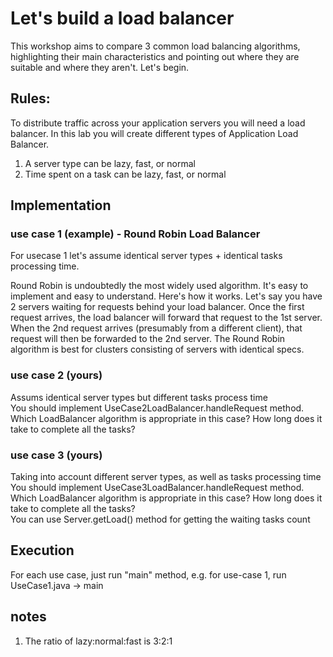 # Let's build a load balancer

This workshop aims to compare 3 common load balancing algorithms, highlighting their main characteristics and pointing out where they are suitable and where they aren't. Let's begin.  


## Rules:
To distribute traffic across your application servers you will need a load balancer. In this lab you will create different types of Application Load Balancer.  
1. A server type can be lazy, fast, or normal  
1. Time spent on a task can be lazy, fast, or normal

## Implementation
### use case 1 (example) -  Round Robin Load Balancer  
For usecase 1 let's assume identical server types  + identical tasks processing time.  

Round Robin is undoubtedly the most widely used algorithm. It's easy to implement and easy to understand. Here's how it works. Let's say you have 2 servers waiting for requests behind your load balancer. Once the first request arrives, the load balancer will forward that request to the 1st server. When the 2nd request arrives (presumably from a different client), that request will then be forwarded to the 2nd server. The Round Robin algorithm is best for clusters consisting of servers with identical specs. 

### use case 2 (yours)
Assums identical server types but different tasks process time  
You should implement UseCase2LoadBalancer.handleRequest method. Which LoadBalancer algorithm is appropriate in this case? How long does it take to complete all the tasks?  

### use case 3 (yours)
Taking into account different server types, as well as tasks processing time
You should implement UseCase3LoadBalancer.handleRequest method. Which LoadBalancer algorithm is appropriate in this case? How long does it take to complete all the tasks?  
You can use Server.getLoad() method for getting the waiting tasks count


## Execution
For each use case, just run "main" method, e.g. for use-case 1, run UseCase1.java -> main

## notes
1. The ratio of lazy:normal:fast is 3:2:1
